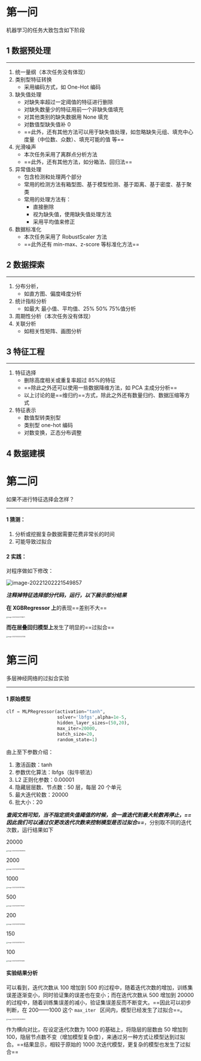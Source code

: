 # 第一问

机器学习的任务大致包含如下阶段

## 1 数据预处理

---

1. 统一量纲（本次任务没有体现）
2. 类别型特征转换
   - 采用编码方式，如 One-Hot 编码
3. 缺失值处理
   - 对缺失率超过一定阈值的特征进行删除
   - 对缺失数量少的特征用前一个非缺失值填充
   - 对其他类别的缺失数据用 None 填充
   - 对数值型缺失值补 0
   - ==此外，还有其他方法可以用于缺失值处理，如忽略缺失元组、填充中心度量（中位数、众数）、填充可能的值 等==
4. 光滑噪声
   - 本次任务采用了离群点分析方法
   - ==此外，还有其他方法，如分箱法、回归法==
5. 异常值处理
   - 包含检测和处理两个部分
   - 常用的检测方法有箱型图、基于模型检测、基于距离、基于密度、基于聚类
   - 常用的处理方法有：
     - 直接删除
     - 视为缺失值，使用缺失值处理方法
     - 采用平均值来修正
6. 数据标准化
   - 本次任务采用了 RobustScaler 方法
   - ==此外还有 min-max、z-score 等标准化方法==

## 2 数据探索

---

1. 分布分析，
   - 如直方图、偏度峰度分析
2. 统计指标分析
   - 如最大 最小值、平均值、25% 50% 75%值分析
3. 周期性分析（本次任务没有体现）
4. 关联分析
   - 如相关性矩阵、画图分析

## 3 特征工程

---

1. 特征选择
   - 删除高度相关或重复率超过 85%的特征
   - ==除此之外还可以使用一些数据降维方法，如 PCA 主成分分析==
   - 以上讨论的是==维归约==方式，除此之外还有数量归约、数据压缩等方式
2. 特征表示
   - 数值型转类别型
   - 类别型 one-hot 编码
   - 对数变换，正态分布调整

## 4 数据建模



# 第二问

如果不进行特征选择会怎样？

---

#### 1 猜测：

1. 分析或挖掘复杂数据需要花费非常长的时间
2. 可能导致过拟合

#### 2 实践：

对程序做如下修改：

![image-20221202221549857](https://wangleidetuchuang.oss-cn-beijing.aliyuncs.com/img/image-20221202221549857.png)

***注释掉特征选择部分代码，运行，以下展示部分结果***



**在 XGBRegressor 上**的表现==差别不大==

<img src="https://wangleidetuchuang.oss-cn-beijing.aliyuncs.com/img/image-20221202221708671.png" alt="image-20221202221708671" style="zoom:25%;" />

**而在层叠回归模型上**发生了明显的==过拟合==

<img src="https://wangleidetuchuang.oss-cn-beijing.aliyuncs.com/img/image-20221202222027282.png" alt="image-20221202222027282" style="zoom:25%;" />



# 第三问

多层神经网络的过拟合实验

---

#### 1 原始模型

```python
clf = MLPRegressor(activation="tanh",
                   solver='lbfgs',alpha=1e-5, 
                   hidden_layer_sizes=(50,20), 
                   max_iter=20000,
                   batch_size=20,
                   random_state=1)
```

由上至下参数介绍：

1. 激活函数：tanh
2. 参数优化算法：lbfgs（拟牛顿法）
3. L2 正则化参数：0.00001
4. 隐藏层层数、节点数：50 层，每层 20 个单元
5. 最大迭代轮数：20000
6. 批大小：20

***查阅文档可知，当不指定损失值阈值的时候，会一直迭代到最大轮数再停止，==因此我们可以通过仅更改迭代次数来控制模型是否过拟合==***，分别取不同的迭代次数，运行结果如下

20000

<img src="https://wangleidetuchuang.oss-cn-beijing.aliyuncs.com/img/image-20221202231630805.png" alt="image-20221202231630805" style="zoom: 25%;" />

2000

<img src="https://wangleidetuchuang.oss-cn-beijing.aliyuncs.com/img/image-20221203011331889.png" alt="image-20221203011331889" style="zoom:25%;" />

1000

<img src="https://wangleidetuchuang.oss-cn-beijing.aliyuncs.com/img/image-20221203011817864.png" alt="image-20221203011817864" style="zoom:25%;" />

500

<img src="https://wangleidetuchuang.oss-cn-beijing.aliyuncs.com/img/image-20221203011718437.png" alt="image-20221203011718437" style="zoom:25%;" />

200

<img src="https://wangleidetuchuang.oss-cn-beijing.aliyuncs.com/img/image-20221203011408562.png" alt="image-20221203011408562" style="zoom:25%;" />

150

<img src="https://wangleidetuchuang.oss-cn-beijing.aliyuncs.com/img/image-20221203011557175.png" alt="image-20221203011557175" style="zoom:25%;" />

100

<img src="https://wangleidetuchuang.oss-cn-beijing.aliyuncs.com/img/image-20221203011510492.png" alt="image-20221203011510492" style="zoom:25%;" />

#### 实验结果分析

可以看到，迭代次数从 100 增加到 500 的过程中，随着迭代次数的增加，训练集误差逐渐变小，同时验证集的误差也在变小；而在迭代次数从 500 增加到 20000 的过程中，随着训练集误差的减小，验证集误差反而不断变大。==因此可以初步判断，在 200——1000 这个 `max_iter ` 区间内，模型已经发生了过拟合==。

<img src="https://wangleidetuchuang.oss-cn-beijing.aliyuncs.com/img/image-20221203012938883.png" alt="image-20221203012938883" style="zoom:25%;" />

作为横向对比，在设定迭代次数为 1000 的基础上，将隐层的层数由 50 增加到 100，隐层节点数不变（增加模型复杂度），来通过另一种方式让模型达到过拟合。==结果显示，相较于原始的 1000 次迭代模型，更复杂的模型也发生了过拟合==
